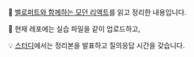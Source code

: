 📖 [벨로퍼트와 함께하는 모던 리액트](https://react.vlpt.us/)를 읽고 정리한 내용입니다.

📍 현재 레포에는 실습 파일을 같이 업로드하고,

💡 [스터디](https://github.com/prgrms-study/react-study)에서는 정리본을 발표하고 질의응답 시간을 갖습니다.

